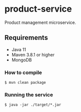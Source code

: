 # product-service

Product management microservice.

## Requirements

*   Java 11
*   Maven 3.8.1 or higher
*   MongoDB

### How to compile

    $ mvn clean package

### Running the service

    $ java -jar ./target/*.jar